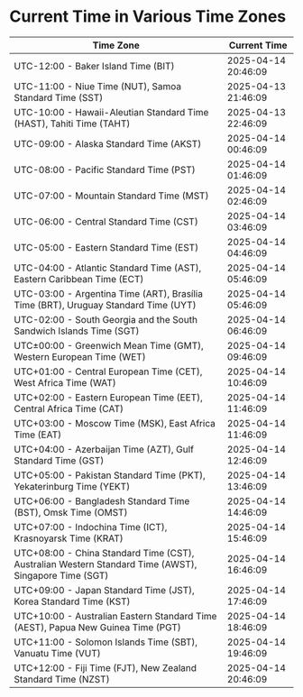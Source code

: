 # Current Time in Various Time Zones

| Time Zone | Current Time |
|-----------|--------------|
| UTC-12:00 - Baker Island Time (BIT) | 2025-04-14 20:46:09 |
| UTC-11:00 - Niue Time (NUT), Samoa Standard Time (SST) | 2025-04-13 21:46:09 |
| UTC-10:00 - Hawaii-Aleutian Standard Time (HAST), Tahiti Time (TAHT) | 2025-04-13 22:46:09 |
| UTC-09:00 - Alaska Standard Time (AKST) | 2025-04-14 00:46:09 |
| UTC-08:00 - Pacific Standard Time (PST) | 2025-04-14 01:46:09 |
| UTC-07:00 - Mountain Standard Time (MST) | 2025-04-14 02:46:09 |
| UTC-06:00 - Central Standard Time (CST) | 2025-04-14 03:46:09 |
| UTC-05:00 - Eastern Standard Time (EST) | 2025-04-14 04:46:09 |
| UTC-04:00 - Atlantic Standard Time (AST), Eastern Caribbean Time (ECT) | 2025-04-14 05:46:09 |
| UTC-03:00 - Argentina Time (ART), Brasília Time (BRT), Uruguay Standard Time (UYT) | 2025-04-14 05:46:09 |
| UTC-02:00 - South Georgia and the South Sandwich Islands Time (SGT) | 2025-04-14 06:46:09 |
| UTC±00:00 - Greenwich Mean Time (GMT), Western European Time (WET) | 2025-04-14 09:46:09 |
| UTC+01:00 - Central European Time (CET), West Africa Time (WAT) | 2025-04-14 10:46:09 |
| UTC+02:00 - Eastern European Time (EET), Central Africa Time (CAT) | 2025-04-14 11:46:09 |
| UTC+03:00 - Moscow Time (MSK), East Africa Time (EAT) | 2025-04-14 11:46:09 |
| UTC+04:00 - Azerbaijan Time (AZT), Gulf Standard Time (GST) | 2025-04-14 12:46:09 |
| UTC+05:00 - Pakistan Standard Time (PKT), Yekaterinburg Time (YEKT) | 2025-04-14 13:46:09 |
| UTC+06:00 - Bangladesh Standard Time (BST), Omsk Time (OMST) | 2025-04-14 14:46:09 |
| UTC+07:00 - Indochina Time (ICT), Krasnoyarsk Time (KRAT) | 2025-04-14 15:46:09 |
| UTC+08:00 - China Standard Time (CST), Australian Western Standard Time (AWST), Singapore Time (SGT) | 2025-04-14 16:46:09 |
| UTC+09:00 - Japan Standard Time (JST), Korea Standard Time (KST) | 2025-04-14 17:46:09 |
| UTC+10:00 - Australian Eastern Standard Time (AEST), Papua New Guinea Time (PGT) | 2025-04-14 18:46:09 |
| UTC+11:00 - Solomon Islands Time (SBT), Vanuatu Time (VUT) | 2025-04-14 19:46:09 |
| UTC+12:00 - Fiji Time (FJT), New Zealand Standard Time (NZST) | 2025-04-14 20:46:09 |
